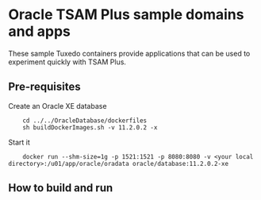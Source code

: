Oracle TSAM Plus sample domains and apps
===
These sample Tuxedo containers provide applications that can be used to experiment quickly with TSAM Plus.

## Pre-requisites
Create an Oracle XE database

        cd ../../OracleDatabase/dockerfiles
        sh buildDockerImages.sh -v 11.2.0.2 -x

Start it

        docker run --shm-size=1g -p 1521:1521 -p 8080:8080 -v <your local directory>:/u01/app/oracle/oradata oracle/database:11.2.0.2-xe

## How to build and run

